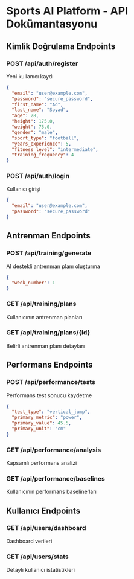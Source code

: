 
# Sports AI Platform - API Dokümantasyonu

## Kimlik Doğrulama Endpoints

### POST /api/auth/register
Yeni kullanıcı kaydı
```json
{
  "email": "user@example.com",
  "password": "secure_password",
  "first_name": "Ad",
  "last_name": "Soyad",
  "age": 28,
  "height": 175.0,
  "weight": 75.0,
  "gender": "male",
  "sport_type": "football",
  "years_experience": 5,
  "fitness_level": "intermediate",
  "training_frequency": 4
}
```

### POST /api/auth/login
Kullanıcı girişi
```json
{
  "email": "user@example.com", 
  "password": "secure_password"
}
```

## Antrenman Endpoints

### POST /api/training/generate
AI destekli antrenman planı oluşturma
```json
{
  "week_number": 1
}
```

### GET /api/training/plans
Kullanıcının antrenman planları

### GET /api/training/plans/{id}
Belirli antrenman planı detayları

## Performans Endpoints

### POST /api/performance/tests
Performans test sonucu kaydetme
```json
{
  "test_type": "vertical_jump",
  "primary_metric": "power", 
  "primary_value": 45.5,
  "primary_unit": "cm"
}
```

### GET /api/performance/analysis
Kapsamlı performans analizi

### GET /api/performance/baselines
Kullanıcının performans baseline'ları

## Kullanıcı Endpoints

### GET /api/users/dashboard
Dashboard verileri

### GET /api/users/stats
Detaylı kullanıcı istatistikleri
